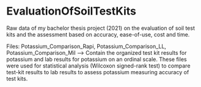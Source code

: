 # EvaluationOfSoilTestKits
Raw data of my bachelor thesis project (2021) on the evaluation of soil test kits and the assessment based on accuracy, ease-of-use, cost and time. 


Files: Potassium_Comparison_Rapi, Potassium_Comparison_LL, Potassium_Comparison_Mil --> 
Contain the organized test kit results for potassium and lab results for potassium on an ordinal scale.
These files were used for statistical analysis (Wilcoxon signed-rank test) to compare test-kit results to lab results to assess potassium measuring accuracy of test kits. 
